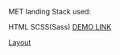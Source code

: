 MET landing
Stack used:

HTML
SCSS(Sass)
[DEMO LINK](https://denenergi.github.io/layout_miami/)

[Layout](https://www.figma.com/file/lSR1m42L9YwzQwzzxKwHpw/THE-MET?node-id=0%3A1)  
